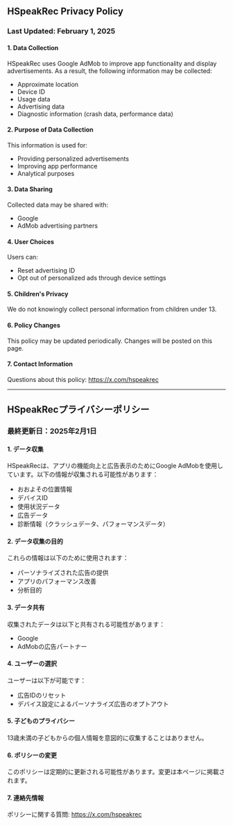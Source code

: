 ## HSpeakRec Privacy Policy

### Last Updated: February 1, 2025

#### 1. Data Collection

HSpeakRec uses Google AdMob to improve app functionality and display advertisements. As a result, the following information may be collected:

- Approximate location
- Device ID
- Usage data
- Advertising data
- Diagnostic information (crash data, performance data)

#### 2. Purpose of Data Collection

This information is used for:
- Providing personalized advertisements
- Improving app performance
- Analytical purposes

#### 3. Data Sharing

Collected data may be shared with:
- Google
- AdMob advertising partners

#### 4. User Choices

Users can:
- Reset advertising ID
- Opt out of personalized ads through device settings

#### 5. Children's Privacy

We do not knowingly collect personal information from children under 13.

#### 6. Policy Changes

This policy may be updated periodically. Changes will be posted on this page.

#### 7. Contact Information

Questions about this policy: https://x.com/hspeakrec




-------------------------------------------------------------------------------------------



## HSpeakRecプライバシーポリシー

### 最終更新日：2025年2月1日

#### 1. データ収集

HSpeakRecは、アプリの機能向上と広告表示のためにGoogle AdMobを使用しています。以下の情報が収集される可能性があります：

- おおよその位置情報
- デバイスID
- 使用状況データ
- 広告データ
- 診断情報（クラッシュデータ、パフォーマンスデータ）

#### 2. データ収集の目的

これらの情報は以下のために使用されます：
- パーソナライズされた広告の提供
- アプリのパフォーマンス改善
- 分析目的

#### 3. データ共有

収集されたデータは以下と共有される可能性があります：
- Google
- AdMobの広告パートナー

#### 4. ユーザーの選択

ユーザーは以下が可能です：
- 広告IDのリセット
- デバイス設定によるパーソナライズ広告のオプトアウト

#### 5. 子どものプライバシー

13歳未満の子どもからの個人情報を意図的に収集することはありません。

#### 6. ポリシーの変更

このポリシーは定期的に更新される可能性があります。変更は本ページに掲載されます。

#### 7. 連絡先情報

ポリシーに関する質問: https://x.com/hspeakrec

